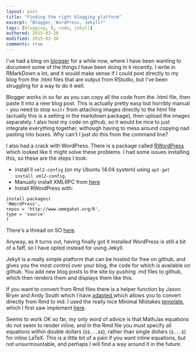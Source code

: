 ```yaml
---
layout: post
title: "Finding the right blogging platform"
excerpt: "Blogger, WordPress, Jekyll?"
tags: [blogging, R, code, jekyll]
authored: 2015-03-28
modified: 2015-03-30
comments: true
---
```


I've had a blog on [blogger](http://ivyleavedtoadflax.blogspot.com) for a while now, where I have been wanting to document some of the things I have been doing in `R` recently. I write in RMarkDown a lot, and it would make sense if I could post directly to my blog from the .html files that are output from RStudio, but I've been struggling for a way to do it well. 

Blogger works in so far as you can copy all the code from the .html file, then paste it into a new blog post. This is actually pretty easy but horribly manual - you need to stop `knitr` from attaching images directly to the html file (actually this is a setting in the markdown package), then upload the images separately.
I also host my code on github, so it would be nice to just integrate everything together, withough having to mess around copying nad pasting into boxes. Why can't I just do this from the command line?

I also had a crack with WordPress. There is a package called [RWordPress](http://yihui.name/knitr/demo/wordpress/) which looked like it might solve these problems. I had some issues installing this, so these are the steps I took:

* install ll `xml2-config` (on my Ubuntu 14.04 system) using `apt-get install xml2-config`.
* Manually install XMLRPC from [here](http://bioconductor.org/packages/release/extra/html/XMLRPC.html) 
* Install RWordPress with:
```
install.packages(
'RWordPress',
repos = 'http://www.omegahat.org/R',
type = 'source'
)
```


There's a thread on SO [here](http://stackoverflow.com/questions/7765429/unable-to-install-r-package-in-ubuntu-11-04).

Anyway, as it turns out, having finally got it installed WordPress is still a bit of a faff, so I have opted instead for using Jekyll.

Jekyll is a really simple platform that can be hosted for free on github, and gives you the most control over your blog, the code for which is available on github. You add new blog posts to the site by pushing .md files to github, which then renders them and displays them like this.

If you want to convert from Rmd files there is a helper function by Jason Bryer and Andy South which I have [adapted ](https://github.com/ivyleavedtoadflax/ivyleavedtoadflax.github.io/blob/master/Rmd2md.R) which allows you to convert directly from Rmd to md. I used the really nice Minimal Mistakes [template](http://mmistakes.github.io/), which I first saw implement [here](http://byzantine.github.io/ByzanTineBlog//posts/).

Seems to work OK so far, my only word of advice is that MathJax equations do not seem to render inline, and in the Rmd file you must specify all equations within double dollars (`$$...$$`), rather than single dollars (`$...$`) for inline LaTeX. This is a little bit of a pain if you want inline equations, but not unsurmountable, and perhaps I will find a way around it in the future.
